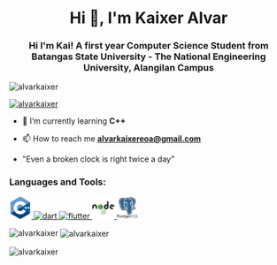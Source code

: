 <h1 align="center">Hi 👋, I'm Kaixer Alvar</h1>
<h3 align="center">Hi I'm Kai! A first year Computer Science Student from Batangas State University - The National Engineering University, Alangilan Campus</h3>

<p align="left"> <img src="https://komarev.com/ghpvc/?username=alvarkaixer&label=Profile%20views&color=0e75b6&style=flat" alt="alvarkaixer" /> </p>

<p align="left"> <a href="https://github.com/ryo-ma/github-profile-trophy"><img src="https://github-profile-trophy.vercel.app/?username=alvarkaixer" alt="alvarkaixer" /></a> </p>

- 🌱 I’m currently learning **C++**

- 📫 How to reach me **alvarkaixereoa@gmail.com**

- "Even a broken clock is right twice a day"

<p align="left">

<h3 align="left">Languages and Tools:</h3>
<p align="left"> <a href="https://www.w3schools.com/cpp/" target="_blank" rel="noreferrer"> <img src="https://raw.githubusercontent.com/devicons/devicon/master/icons/cplusplus/cplusplus-original.svg" alt="cplusplus" width="40" height="40"/> </a> <a href="https://dart.dev" target="_blank" rel="noreferrer"> <img src="https://www.vectorlogo.zone/logos/dartlang/dartlang-icon.svg" alt="dart" width="40" height="40"/> </a> <a href="https://flutter.dev" target="_blank" rel="noreferrer"> <img src="https://www.vectorlogo.zone/logos/flutterio/flutterio-icon.svg" alt="flutter" width="40" height="40"/> </a> <a href="https://nodejs.org" target="_blank" rel="noreferrer"> <img src="https://raw.githubusercontent.com/devicons/devicon/master/icons/nodejs/nodejs-original-wordmark.svg" alt="nodejs" width="40" height="40"/> </a> <a href="https://www.postgresql.org" target="_blank" rel="noreferrer"> <img src="https://raw.githubusercontent.com/devicons/devicon/master/icons/postgresql/postgresql-original-wordmark.svg" alt="postgresql" width="40" height="40"/> </a> </p>

<p><img align="left" src="https://github-readme-stats.vercel.app/api/top-langs?username=alvarkaixer&show_icons=true&locale=en&layout=compact" alt="alvarkaixer" /></p>

<p>&nbsp;<img align="center" src="https://github-readme-stats.vercel.app/api?username=alvarkaixer&show_icons=true&locale=en" alt="alvarkaixer" /></p>

<p><img align="center" src="https://github-readme-streak-stats.herokuapp.com/?user=alvarkaixer&" alt="alvarkaixer" /></p>
